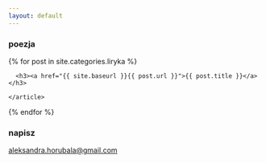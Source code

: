 ```yaml
---
layout: default
---
```


### poezja

<div class="posts_plain">
  {% for post in site.categories.liryka %}
    <article class="post_plain">

      <h3><a href="{{ site.baseurl }}{{ post.url }}">{{ post.title }}</a></h3>

    </article>
  {% endfor %}
</div>

### napisz

[aleksandra.horubala@gmail.com](mailto:aleksandra.horubala@gmail.com)
